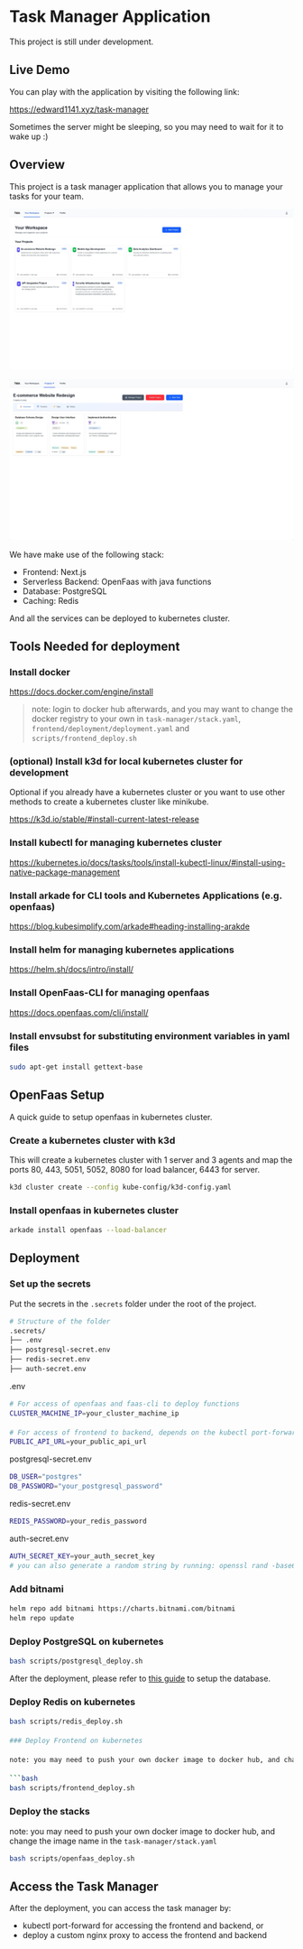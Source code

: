 # Task Manager Application

This project is still under development.

## Live Demo

You can play with the application by visiting the following link:

<https://edward1141.xyz/task-manager>

Sometimes the server might be sleeping, so you may need to wait for it to wake up :\)

## Overview

This project is a task manager application that allows you to manage your tasks for your team.

![alt text](./image/workspace.png)

![alt text](./image/project.png)

We have make use of the following stack:

- Frontend: Next.js
- Serverless Backend: OpenFaas with java functions
- Database: PostgreSQL
- Caching: Redis

And all the services can be deployed to kubernetes cluster.

## Tools Needed for deployment

### Install docker

<https://docs.docker.com/engine/install>

> note:
login to docker hub afterwards, and you may want to change the docker registry to your own in `task-manager/stack.yaml`, `frontend/deployment/deployment.yaml` and `scripts/frontend_deploy.sh`

### (optional) Install k3d for local kubernetes cluster for development

Optional if you already have a kubernetes cluster or you want to use other methods to create a kubernetes cluster like minikube.

<https://k3d.io/stable/#install-current-latest-release>

### Install kubectl for managing kubernetes cluster

<https://kubernetes.io/docs/tasks/tools/install-kubectl-linux/#install-using-native-package-management>

### Install arkade for CLI tools and Kubernetes Applications (e.g. openfaas)

<https://blog.kubesimplify.com/arkade#heading-installing-arakde>

### Install helm for managing kubernetes applications

<https://helm.sh/docs/intro/install/>

### Install OpenFaas-CLI for managing openfaas

<https://docs.openfaas.com/cli/install/>

### Install envsubst for substituting environment variables in yaml files

```bash
sudo apt-get install gettext-base
```

## OpenFaas Setup

A quick guide to setup openfaas in kubernetes cluster.

### Create a kubernetes cluster with k3d

This will create a kubernetes cluster with 1 server and 3 agents and map the ports 80, 443, 5051, 5052, 8080 for load balancer, 6443 for server.

```bash
k3d cluster create --config kube-config/k3d-config.yaml 
```

### Install openfaas in kubernetes cluster

```bash
arkade install openfaas --load-balancer
```

## Deployment

### Set up the secrets

Put the secrets in the `.secrets` folder under the root of the project.

```bash
# Structure of the folder
.secrets/
├── .env
├── postgresql-secret.env
├── redis-secret.env
├── auth-secret.env
```

.env

```bash
# For access of openfaas and faas-cli to deploy functions
CLUSTER_MACHINE_IP=your_cluster_machine_ip

# For access of frontend to backend, depends on the kubectl port-forward / nginx proxy
PUBLIC_API_URL=your_public_api_url
```

postgresql-secret.env

```bash
DB_USER="postgres"
DB_PASSWORD="your_postgresql_password"
```

redis-secret.env

```bash
REDIS_PASSWORD=your_redis_password
```

auth-secret.env

```bash
AUTH_SECRET_KEY=your_auth_secret_key
# you can also generate a random string by running: openssl rand -base64 32
```

### Add bitnami

```bash
helm repo add bitnami https://charts.bitnami.com/bitnami
helm repo update
```

### Deploy PostgreSQL on kubernetes

```bash
bash scripts/postgresql_deploy.sh
```

After the deployment, please refer to [this guide](./postgredSQL.md) to setup the database.

### Deploy Redis on kubernetes

```bash
bash scripts/redis_deploy.sh

### Deploy Frontend on kubernetes

note: you may need to push your own docker image to docker hub, and change the image name in the `frontend/deployment/deployment.yaml` and `scripts/frontend_deploy.sh`

```bash
bash scripts/frontend_deploy.sh
```

### Deploy the stacks

note: you may need to push your own docker image to docker hub, and change the image name in the `task-manager/stack.yaml`

```bash
bash scripts/openfaas_deploy.sh
```

## Access the Task Manager

After the deployment, you can access the task manager by:

- kubectl port-forward for accessing the frontend and backend, or
- deploy a custom nginx proxy to access the frontend and backend
